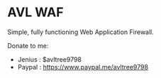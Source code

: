 # AVL WAF
Simple, fully functioning Web Application Firewall.

Donate to me:
- Jenius : $avltree9798
- Paypal : https://www.paypal.me/avltree9798

